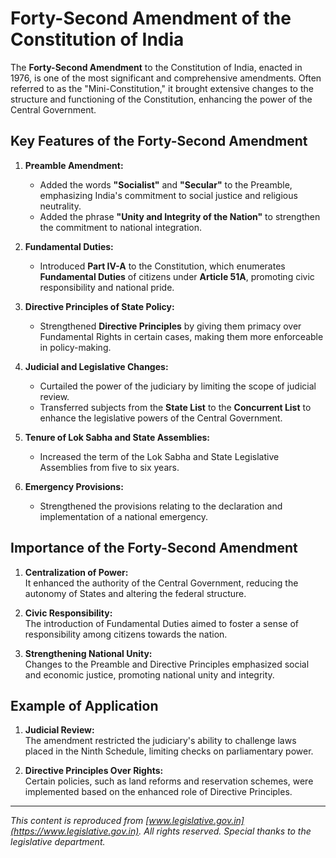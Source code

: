 # Forty-Second Amendment of the Constitution of India

The **Forty-Second Amendment** to the Constitution of India, enacted in 1976, is one of the most significant and comprehensive amendments. Often referred to as the "Mini-Constitution," it brought extensive changes to the structure and functioning of the Constitution, enhancing the power of the Central Government.

## Key Features of the Forty-Second Amendment

1. **Preamble Amendment:**  
   - Added the words **"Socialist"** and **"Secular"** to the Preamble, emphasizing India's commitment to social justice and religious neutrality.  
   - Added the phrase **"Unity and Integrity of the Nation"** to strengthen the commitment to national integration.

2. **Fundamental Duties:**  
   - Introduced **Part IV-A** to the Constitution, which enumerates **Fundamental Duties** of citizens under **Article 51A**, promoting civic responsibility and national pride.

3. **Directive Principles of State Policy:**  
   - Strengthened **Directive Principles** by giving them primacy over Fundamental Rights in certain cases, making them more enforceable in policy-making.

4. **Judicial and Legislative Changes:**  
   - Curtailed the power of the judiciary by limiting the scope of judicial review.  
   - Transferred subjects from the **State List** to the **Concurrent List** to enhance the legislative powers of the Central Government.

5. **Tenure of Lok Sabha and State Assemblies:**  
   - Increased the term of the Lok Sabha and State Legislative Assemblies from five to six years.

6. **Emergency Provisions:**  
   - Strengthened the provisions relating to the declaration and implementation of a national emergency.

## Importance of the Forty-Second Amendment

1. **Centralization of Power:**  
   It enhanced the authority of the Central Government, reducing the autonomy of States and altering the federal structure.

2. **Civic Responsibility:**  
   The introduction of Fundamental Duties aimed to foster a sense of responsibility among citizens towards the nation.

3. **Strengthening National Unity:**  
   Changes to the Preamble and Directive Principles emphasized social and economic justice, promoting national unity and integrity.

## Example of Application

1. **Judicial Review:**  
   The amendment restricted the judiciary's ability to challenge laws placed in the Ninth Schedule, limiting checks on parliamentary power.

2. **Directive Principles Over Rights:**  
   Certain policies, such as land reforms and reservation schemes, were implemented based on the enhanced role of Directive Principles.

---

*This content is reproduced from [www.legislative.gov.in](https://www.legislative.gov.in). All rights reserved. Special thanks to the legislative department.*
